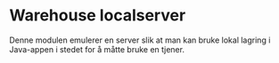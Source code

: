 # Warehouse localserver

Denne modulen emulerer en server slik at man kan bruke lokal lagring i Java-appen i stedet for å måtte bruke en tjener. 